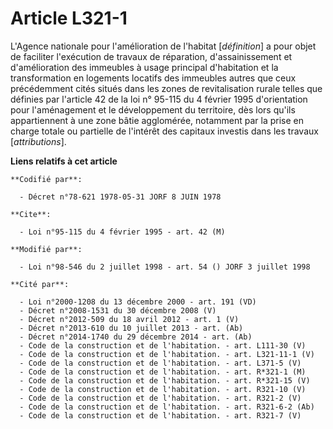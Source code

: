# Article L321-1

L'Agence nationale pour l'amélioration de l'habitat [*définition*] a pour objet de faciliter l'exécution de travaux de
réparation, d'assainissement et d'amélioration des immeubles à usage principal d'habitation et la transformation en logements
locatifs des immeubles autres que ceux précédemment cités situés dans les zones de revitalisation rurale telles que définies
par l'article 42 de la loi n° 95-115 du 4 février 1995 d'orientation pour l'aménagement et le développement du territoire,
dès lors qu'ils appartiennent à une zone bâtie agglomérée, notamment par la prise en charge totale ou partielle de l'intérêt
des capitaux investis dans les travaux [*attributions*].

**Liens relatifs à cet article**

	**Codifié par**:

	  - Décret n°78-621 1978-05-31 JORF 8 JUIN 1978

	**Cite**:

	  - Loi n°95-115 du 4 février 1995 - art. 42 (M)

	**Modifié par**:

	  - Loi n°98-546 du 2 juillet 1998 - art. 54 () JORF 3 juillet 1998

	**Cité par**:

	  - Loi n°2000-1208 du 13 décembre 2000 - art. 191 (VD)
	  - Décret n°2008-1531 du 30 décembre 2008 (V)
	  - Décret n°2012-509 du 18 avril 2012 - art. 1 (V)
	  - Décret n°2013-610 du 10 juillet 2013 - art. (Ab)
	  - Décret n°2014-1740 du 29 décembre 2014 - art. (Ab)
	  - Code de la construction et de l'habitation. - art. L111-30 (V)
	  - Code de la construction et de l'habitation. - art. L321-11-1 (V)
	  - Code de la construction et de l'habitation. - art. L371-5 (V)
	  - Code de la construction et de l'habitation. - art. R*321-1 (M)
	  - Code de la construction et de l'habitation. - art. R*321-15 (V)
	  - Code de la construction et de l'habitation. - art. R321-10 (V)
	  - Code de la construction et de l'habitation. - art. R321-2 (V)
	  - Code de la construction et de l'habitation. - art. R321-6-2 (Ab)
	  - Code de la construction et de l'habitation. - art. R321-7 (V)

